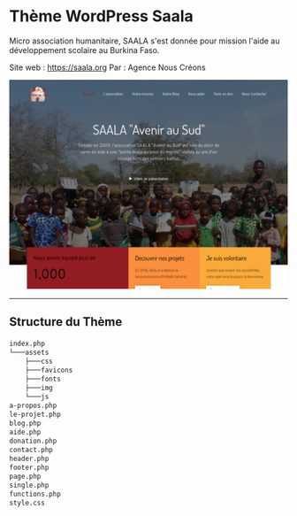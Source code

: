 # Thème WordPress Saala

Micro association humanitaire, SAALA s'est donnée pour mission l'aide au développement scolaire au Burkina Faso.

Site web : https://saala.org
Par : Agence Nous Créons

![banner](https://raw.githubusercontent.com/nouscreons/saala-wordpress/main/screenshot.png)

------

## Structure du Thème

```shell
index.php
└───assets
    ├───css
    ├───favicons
    ├───fonts
    ├───img
    └───js
a-propos.php
le-projet.php
blog.php
aide.php
donation.php
contact.php
header.php
footer.php
page.php
single.php
functions.php
style.css
```